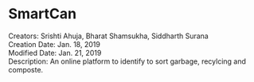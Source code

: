 # SmartCan

Creators: Srishti Ahuja, Bharat Shamsukha, Siddharth Surana <br />
Creation Date: Jan. 18, 2019 <br />
Modified Date: Jan. 21, 2019 <br />
Description: An online platform to identify to sort garbage, recylcing and composte.

